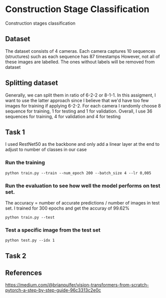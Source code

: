 # Construction Stage Classification
Construction stages classification

## Dataset 
The dataset consists of 4 cameras. Each camera captures 10 sequences (structures) such as each sequence has 87 timestamps
However, not all of these images are labelled. The ones without labels will be removed from dataset

## Splitting dataset
Generally, we can split them in ratio of 6-2-2 or 8-1-1. In this assigment, I want to use the latter approach since I believe that we'd have too few images for training if applying 6-2-2.
For each camera I randomly choose 8 sequence for training, 1 for testing and 1 for validation. Overall, I use 36 sequences for training, 4 for validation and 4 for testing 

## Task 1
I used RestNet50 as the backbone and only add a linear layer at the end to adjust to number of classes in our case
### Run the training
```python train.py --train --num_epoch 200 --batch_size 4 --lr 0,005```
### Run the evaluation to see how well the model performs on test set. 
The accuracy = number of accurate predictions / number of images in test set. I trained for 300 epochs and get the accuray of 99.62%

```python train.py --test```

### Test a specific image from the test set 
```python test.py --idx 1```

## Task 2

## References
https://medium.com/@brianpulfer/vision-transformers-from-scratch-pytorch-a-step-by-step-guide-96c3313c2e0c
